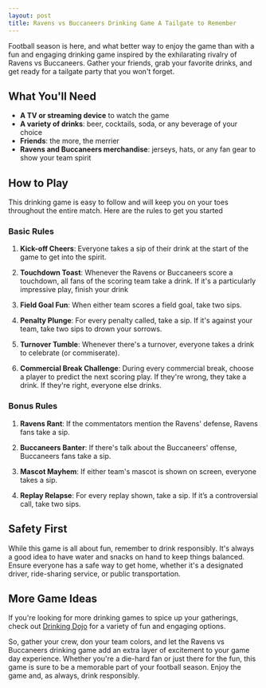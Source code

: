 ```yaml
---
layout: post
title: Ravens vs Buccaneers Drinking Game A Tailgate to Remember
---
```



Football season is here, and what better way to enjoy the game than with a fun and engaging drinking game inspired by the exhilarating rivalry of Ravens vs Buccaneers. Gather your friends, grab your favorite drinks, and get ready for a tailgate party that you won't forget.

## What You'll Need

- **A TV or streaming device** to watch the game
- **A variety of drinks**: beer, cocktails, soda, or any beverage of your choice
- **Friends**: the more, the merrier
- **Ravens and Buccaneers merchandise**: jerseys, hats, or any fan gear to show your team spirit

## How to Play

This drinking game is easy to follow and will keep you on your toes throughout the entire match. Here are the rules to get you started

### Basic Rules

1. **Kick-off Cheers**: Everyone takes a sip of their drink at the start of the game to get into the spirit.

2. **Touchdown Toast**: Whenever the Ravens or Buccaneers score a touchdown, all fans of the scoring team take a drink. If it's a particularly impressive play, finish your drink

3. **Field Goal Fun**: When either team scores a field goal, take two sips.

4. **Penalty Plunge**: For every penalty called, take a sip. If it's against your team, take two sips to drown your sorrows.

5. **Turnover Tumble**: Whenever there's a turnover, everyone takes a drink to celebrate (or commiserate).

6. **Commercial Break Challenge**: During every commercial break, choose a player to predict the next scoring play. If they're wrong, they take a drink. If they're right, everyone else drinks.

### Bonus Rules

1. **Ravens Rant**: If the commentators mention the Ravens' defense, Ravens fans take a sip.

2. **Buccaneers Banter**: If there's talk about the Buccaneers' offense, Buccaneers fans take a sip.

3. **Mascot Mayhem**: If either team's mascot is shown on screen, everyone takes a sip.

4. **Replay Relapse**: For every replay shown, take a sip. If it’s a controversial call, take two sips.

## Safety First

While this game is all about fun, remember to drink responsibly. It's always a good idea to have water and snacks on hand to keep things balanced. Ensure everyone has a safe way to get home, whether it's a designated driver, ride-sharing service, or public transportation.

## More Game Ideas

If you're looking for more drinking games to spice up your gatherings, check out [Drinking Dojo](https://drinkingdojo.com/) for a variety of fun and engaging options.

So, gather your crew, don your team colors, and let the Ravens vs Buccaneers drinking game add an extra layer of excitement to your game day experience. Whether you're a die-hard fan or just there for the fun, this game is sure to be a memorable part of your football season. Enjoy the game and, as always, drink responsibly.
